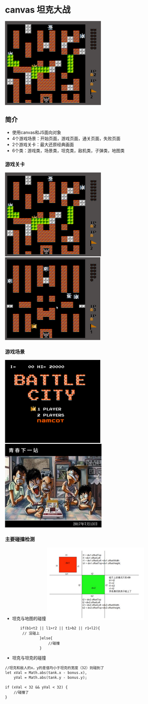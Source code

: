 # canvas 坦克大战
![](https://github.com/LKCCY/game/blob/master/images/13.png)
## 简介
+ 使用canvas和JS面向对象
+ 4个游戏场景：开始页面，游戏页面，通关页面，失败页面
+ 2个游戏关卡：最大还原经典画面
+ 6个类：游戏类，场景类，坦克类，敌机类，子弹类，地图类
### 游戏关卡
![](https://github.com/LKCCY/game/blob/master/images/13.png) ![](https://github.com/LKCCY/game/blob/master/images/12.png)
### 游戏场景
![](https://github.com/LKCCY/game/blob/master/images/11.png) ![](https://github.com/LKCCY/game/blob/master/images/14.png) 
### 主要碰撞检测
+ 坦克与地图的碰撞
![](https://github.com/LKCCY/game/blob/master/images/u1.png)
```
       if(b1<t2 || l1>r2 || t1>b2 || r1<l2){ 
        // 没碰上
                }else{  
                    //碰撞
                }  
```

+ 坦克与坦克的碰撞
```
//坦克和敌人的x，y的差值均小于坦克的宽度（32）则碰到了
let xVal = Math.abs(tank.x - bonus.x),
    yVal = Math.abs(tank.y - bonus.y);

if (xVal < 32 && yVal < 32) {
    //碰撞了
}
```

